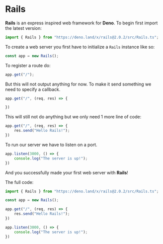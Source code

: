 # Rails

**Rails** is an express inspired web framework for **Deno**. To begin first import the latest version: 
```js
import { Rails } from "https://deno.land/x/rails@2.0.2/src/Rails.ts";
```
To create a web server you first have to initialize a `Rails` instance like so:
```js
const app = new Rails();
```
To register a route do:
```js
app.get("/");
```
But this will not output anything for now. To make it send something we need to specify a callback.
```js
app.get("/", (req, res) => {

})
```
This will still not do anything but we only need 1 more line of code:
```js
app.get("/", (req, res) => {
    res.send("Hello Rails!");
})
```
To run our server we have to listen on a port.
```js
app.listen(3000, () => {
    console.log("The server is up!");
})
```
And you successfully made your first web server with **Rails**!

The full code: 
```js
import { Rails } from "https://deno.land/x/rails@2.0.2/src/Rails.ts";

const app = new Rails();

app.get("/", (req, res) => {
    res.send("Hello Rails!");
})

app.listen(3000, () => {
    console.log("The server is up!");
})
```